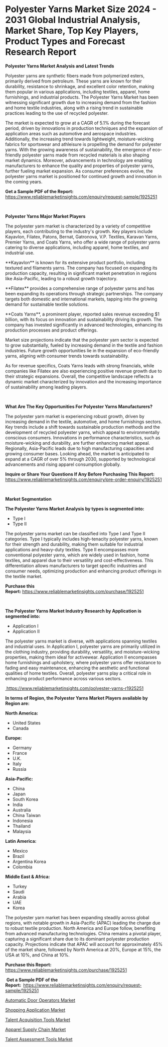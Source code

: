 <p><h1>Polyester Yarns Market Size 2024 - 2031 Global Industrial Analysis, Market Share, Top Key Players, Product Types and Forecast Research Report</h1></p><p><strong>Polyester Yarns Market Analysis and Latest Trends</strong></p>
<p><p>Polyester yarns are synthetic fibers made from polymerized esters, primarily derived from petroleum. These yarns are known for their durability, resistance to shrinkage, and excellent color retention, making them popular in various applications, including textiles, apparel, home furnishings, and industrial products. The Polyester Yarns Market has been witnessing significant growth due to increasing demand from the fashion and home textile industries, along with a rising trend in sustainable practices leading to the use of recycled polyester.</p><p>The market is expected to grow at a CAGR of 5.1% during the forecast period, driven by innovations in production techniques and the expansion of application areas such as automotive and aerospace industries. Additionally, the increasing trend towards lightweight, moisture-wicking fabrics for sportswear and athleisure is propelling the demand for polyester yarns. With the growing awareness of sustainability, the emergence of eco-friendly polyester yarns made from recycled materials is also shaping market dynamics. Moreover, advancements in technology are enabling manufacturers to enhance the quality and properties of polyester yarns, further fueling market expansion. As consumer preferences evolve, the polyester yarns market is positioned for continued growth and innovation in the coming years.</p></p>
<p><strong>Get a Sample PDF of the Report:&nbsp;</strong> <a href="https://www.reliablemarketinsights.com/enquiry/request-sample/1925251?utm_campaign=1602&utm_medium=2&utm_source=Github&utm_content=ia&utm_term=24102024&utm_id=polyester-yarns">https://www.reliablemarketinsights.com/enquiry/request-sample/1925251</a></p>
<p>&nbsp;</p>
<p><strong>Polyester Yarns Major Market Players</strong></p>
<p><p>The polyester yarn market is characterized by a variety of competitive players, each contributing to the industry's growth. Key players include Kayavlon, Filatex, Patons, Bernat, Gatronova, V.P. Textiles, Karavan Yarns, Premier Yarns, and Coats Yarns, who offer a wide range of polyester yarns catering to diverse applications, including apparel, home textiles, and industrial use.</p><p>**Kayavlon** is known for its extensive product portfolio, including textured and filaments yarns. The company has focused on expanding its production capacity, resulting in significant market penetration in regions like Asia-Pacific, leading to a robust growth trajectory.</p><p>**Filatex** provides a comprehensive range of polyester yarns and has been expanding its operations through strategic partnerships. The company targets both domestic and international markets, tapping into the growing demand for sustainable textile solutions.</p><p>**Coats Yarns**, a prominent player, reported sales revenue exceeding $1 billion, with its focus on innovation and sustainability driving its growth. The company has invested significantly in advanced technologies, enhancing its production processes and product offerings.</p><p>Market size projections indicate that the polyester yarn sector is expected to grow substantially, fueled by increasing demand in the textile and fashion industries. Future growth opportunities lie in the expansion of eco-friendly yarns, aligning with consumer trends towards sustainability.</p><p>As for revenue specifics, Coats Yarns leads with strong financials, while companies like Filatex are also experiencing positive revenue growth due to their strategic expansions. Overall, the competitive landscape reflects a dynamic market characterized by innovation and the increasing importance of sustainability among leading players.</p></p>
<p>&nbsp;</p>
<p><strong>What Are The Key Opportunities For Polyester Yarns Manufacturers?</strong></p>
<p><p>The polyester yarn market is experiencing robust growth, driven by increasing demand in the textile, automotive, and home furnishings sectors. Key trends include a shift towards sustainable production methods and the development of recycled polyester yarns, which appeal to environmentally conscious consumers. Innovations in performance characteristics, such as moisture-wicking and durability, are further enhancing market appeal. Regionally, Asia-Pacific leads due to high manufacturing capacities and growing consumer bases. Looking ahead, the market is anticipated to expand at a CAGR of over 5% through 2030, supported by technological advancements and rising apparel consumption globally.</p></p>
<p><strong>Inquire or Share Your Questions If Any Before Purchasing This Report:</strong> <a href="https://www.reliablemarketinsights.com/enquiry/pre-order-enquiry/1925251?utm_campaign=1602&utm_medium=2&utm_source=Github&utm_content=ia&utm_term=24102024&utm_id=polyester-yarns">https://www.reliablemarketinsights.com/enquiry/pre-order-enquiry/1925251</a></p>
<p>&nbsp;</p>
<p><strong>Market Segmentation</strong></p>
<p><strong>The Polyester Yarns Market Analysis by types is segmented into:</strong></p>
<p><ul><li>Type I</li><li>Type II</li></ul></p>
<p><p>The polyester yarns market can be classified into Type I and Type II categories. Type I typically includes high-tenacity polyester yarns, known for their strength and durability, making them suitable for industrial applications and heavy-duty textiles. Type II encompasses more conventional polyester yarns, which are widely used in fashion, home textiles, and apparel due to their versatility and cost-effectiveness. This differentiation allows manufacturers to target specific industries and consumer needs, optimizing production and enhancing product offerings in the textile market.</p></p>
<p><strong>Purchase this Report:&nbsp;</strong><a href="https://www.reliablemarketinsights.com/purchase/1925251?utm_campaign=1602&utm_medium=2&utm_source=Github&utm_content=ia&utm_term=24102024&utm_id=polyester-yarns">https://www.reliablemarketinsights.com/purchase/1925251</a></p>
<p>&nbsp;</p>
<p><strong>The Polyester Yarns Market Industry Research by Application is segmented into:</strong></p>
<p><ul><li>Application I</li><li>Application II</li></ul></p>
<p><p>The polyester yarns market is diverse, with applications spanning textiles and industrial uses. In Application I, polyester yarns are primarily utilized in the clothing industry, providing durability, versatility, and moisture-wicking properties, making them ideal for activewear. Application II encompasses home furnishings and upholstery, where polyester yarns offer resistance to fading and easy maintenance, enhancing the aesthetic and functional qualities of home textiles. Overall, polyester yarns play a critical role in enhancing product performance across various sectors.</p></p>
<p><a href="https://www.reliablemarketinsights.com/polyester-yarns-r1925251?utm_campaign=1602&utm_medium=2&utm_source=Github&utm_content=ia&utm_term=24102024&utm_id=polyester-yarns">&nbsp;https://www.reliablemarketinsights.com/polyester-yarns-r1925251</a></p>
<p><strong>In terms of Region, the Polyester Yarns Market Players available by Region are:</strong></p>
<p>
    <p> <strong> North America: </strong>
        <ul>
            <li>United States</li>
            <li>Canada</li>
        </ul>
        </p> 
    <p> <strong> Europe: </strong>
        <ul>
            <li>Germany</li>
            <li>France</li>
            <li>U.K.</li>
            <li>Italy</li>
            <li>Russia</li>
        </ul>
        </p> 
    <p> <strong> Asia-Pacific: </strong>
        <ul>
            <li>China</li>
            <li>Japan</li>
            <li>South Korea</li>
            <li>India</li>
            <li>Australia</li>
            <li>China Taiwan</li>
            <li>Indonesia</li>
            <li>Thailand</li>
            <li>Malaysia</li>
        </ul>
        </p> 
    <p> <strong> Latin America: </strong>
        <ul>
            <li>Mexico</li>
            <li>Brazil</li>
            <li>Argentina Korea</li>
            <li>Colombia</li>
        </ul>
        </p> 
    <p> <strong> Middle East & Africa: </strong>
        <ul>
            <li>Turkey</li>
            <li>Saudi</li>
            <li>Arabia</li>
            <li>UAE</li>
            <li>Korea</li>
        </ul>
    </p>
    </p>
<p><p>The polyester yarn market has been expanding steadily across global regions, with notable growth in Asia-Pacific (APAC) leading the charge due to robust textile production. North America and Europe follow, benefiting from advanced manufacturing technologies. China remains a pivotal player, capturing a significant share due to its dominant polyester production capacity. Projections indicate that APAC will account for approximately 45% of the market share, followed by North America at 20%, Europe at 15%, the USA at 10%, and China at 10%.</p></p>
<p><strong>Purchase this Report: </strong><a href="https://www.reliablemarketinsights.com/purchase/1925251?utm_campaign=1602&utm_medium=2&utm_source=Github&utm_content=ia&utm_term=24102024&utm_id=polyester-yarns">https://www.reliablemarketinsights.com/purchase/1925251</a></p>
<p>&nbsp;<strong>Get a Sample PDF of the Report:&nbsp;&nbsp;</strong><a href="https://www.reliablemarketinsights.com/enquiry/request-sample/1925251?utm_campaign=1602&utm_medium=2&utm_source=Github&utm_content=ia&utm_term=24102024&utm_id=polyester-yarns">https://www.reliablemarketinsights.com/enquiry/request-sample/1925251</a></p>
<p><strong></strong></p>
<p><p><a href="https://issuu.com/reportprime-2/docs/automatic-door-operators-market-siz_c15b09de0e3b56?utm_campaign=1602&utm_medium=2&utm_source=Github&utm_content=ia&utm_term=24102024&utm_id=polyester-yarns">Automatic Door Operators Market</a></p><p><a href="https://www.linkedin.com/pulse/shopping-application-market-size-growth-trends-statistics-o7yxe?utm_campaign=1602&utm_medium=2&utm_source=Github&utm_content=ia&utm_term=24102024&utm_id=polyester-yarns">Shopping Application Market</a></p><p><a href="https://www.linkedin.com/pulse/global-talent-acquisition-tools-market-analysis-trends-w6obe?utm_campaign=1602&utm_medium=2&utm_source=Github&utm_content=ia&utm_term=24102024&utm_id=polyester-yarns">Talent Acquisition Tools Market</a></p><p><a href="https://www.linkedin.com/pulse/apparel-supply-chain-market-research-report-exploring-prmse?utm_campaign=1602&utm_medium=2&utm_source=Github&utm_content=ia&utm_term=24102024&utm_id=polyester-yarns">Apparel Supply Chain Market</a></p><p><a href="https://www.linkedin.com/pulse/talent-assessment-tools-market-consolidation-impact-ap21f?utm_campaign=1602&utm_medium=2&utm_source=Github&utm_content=ia&utm_term=24102024&utm_id=polyester-yarns">Talent Assessment Tools Market</a></p></p>